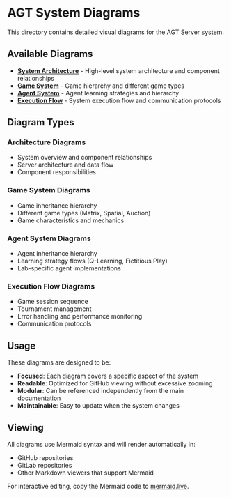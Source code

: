 # AGT System Diagrams

This directory contains detailed visual diagrams for the AGT Server system.

## Available Diagrams

- **[System Architecture](architecture.md)** - High-level system architecture and component relationships
- **[Game System](game-system.md)** - Game hierarchy and different game types
- **[Agent System](agent-system.md)** - Agent learning strategies and hierarchy
- **[Execution Flow](execution-flow.md)** - System execution flow and communication protocols

## Diagram Types

### Architecture Diagrams
- System overview and component relationships
- Server architecture and data flow
- Component responsibilities

### Game System Diagrams
- Game inheritance hierarchy
- Different game types (Matrix, Spatial, Auction)
- Game characteristics and mechanics

### Agent System Diagrams
- Agent inheritance hierarchy
- Learning strategy flows (Q-Learning, Fictitious Play)
- Lab-specific agent implementations

### Execution Flow Diagrams
- Game session sequence
- Tournament management
- Error handling and performance monitoring
- Communication protocols

## Usage

These diagrams are designed to be:
- **Focused**: Each diagram covers a specific aspect of the system
- **Readable**: Optimized for GitHub viewing without excessive zooming
- **Modular**: Can be referenced independently from the main documentation
- **Maintainable**: Easy to update when the system changes

## Viewing

All diagrams use Mermaid syntax and will render automatically in:
- GitHub repositories
- GitLab repositories
- Other Markdown viewers that support Mermaid

For interactive editing, copy the Mermaid code to [mermaid.live](https://mermaid.live). 